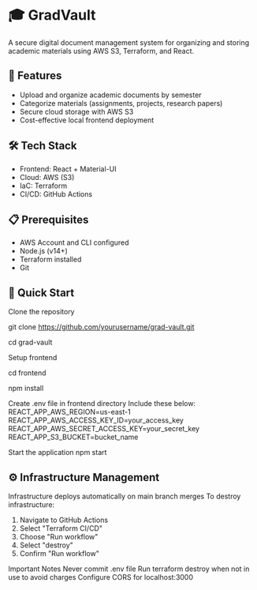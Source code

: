 # 🎓 GradVault

A secure digital document management system for organizing and storing academic materials using AWS S3, Terraform, and React.

## 🚀 Features
- Upload and organize academic documents by semester
- Categorize materials (assignments, projects, research papers)
- Secure cloud storage with AWS S3
- Cost-effective local frontend deployment

## 🛠️ Tech Stack
- Frontend: React + Material-UI
- Cloud: AWS (S3)
- IaC: Terraform
- CI/CD: GitHub Actions

## 📋 Prerequisites
- AWS Account and CLI configured
- Node.js (v14+)
- Terraform installed
- Git

## 🔧 Quick Start
Clone the repository

git clone https://github.com/yourusername/grad-vault.git

cd grad-vault

Setup frontend

cd frontend

npm install

Create .env file in frontend directory
Include these below: 
REACT_APP_AWS_REGION=us-east-1
REACT_APP_AWS_ACCESS_KEY_ID=your_access_key
REACT_APP_AWS_SECRET_ACCESS_KEY=your_secret_key
REACT_APP_S3_BUCKET=bucket_name

Start the application
npm start

## ⚙️ Infrastructure Management
Infrastructure deploys automatically on main branch merges
To destroy infrastructure:
1. Navigate to GitHub Actions
2. Select "Terraform CI/CD"
3. Choose "Run workflow"
4. Select "destroy"
5. Confirm "Run workflow"

Important Notes
Never commit .env file
Run terraform destroy when not in use to avoid charges
Configure CORS for localhost:3000
